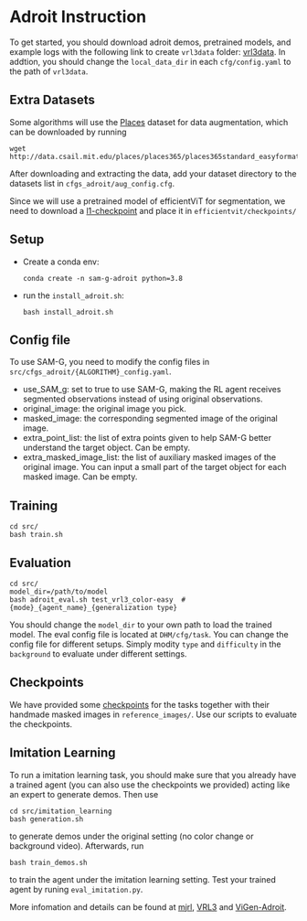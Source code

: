 # Adroit Instruction

To get started, you should download adroit demos, pretrained models, and example logs with the following link to create `vrl3data` folder: [vrl3data](https://drive.google.com/drive/folders/14rH_QyigJLDWsacQsrSNV7b0PjXOGWwD?usp=sharing). In addtion, you should change the `local_data_dir` in each `cfg/config.yaml` to the path of `vrl3data`.

## Extra Datasets
Some algorithms will use the [Places](http://places2.csail.mit.edu/download.html) dataset for data augmentation, which can be downloaded by running
```
wget http://data.csail.mit.edu/places/places365/places365standard_easyformat.tar
```
After downloading and extracting the data, add your dataset directory to the datasets list in `cfgs_adroit/aug_config.cfg`.

Since we will use a pretrained model of efficientViT for segmentation, we need to download a [l1-checkpoint](https://drive.google.com/file/d/1ji6NcDfZF8b2kkFn9DolnbaOGSqklECe/view) and place it in `efficientvit/checkpoints/`


## Setup
- Create a conda env:
    ```
    conda create -n sam-g-adroit python=3.8
    ```
- run the `install_adroit.sh`:
    ```
    bash install_adroit.sh
    ```

## Config file
To use SAM-G, you need to modify the config files in `src/cfgs_adroit/{ALGORITHM}_config.yaml`.

- use_SAM_g: set to true to use SAM-G, making the RL agent receives segmented observations instead of using original observations.
- original_image: the original image you pick.
- masked_image: the corresponding segmented image of the original image.
- extra_point_list: the list of extra points given to help SAM-G better understand the target object. Can be empty.
- extra_masked_image_list: the list of auxiliary masked images of the original image. You can input a small part of the target object for each masked image. Can be empty.


## Training
```
cd src/
bash train.sh
```


## Evaluation
```
cd src/
model_dir=/path/to/model
bash adroit_eval.sh test_vrl3_color-easy  #{mode}_{agent_name}_{generalization type}
```
You should change the `model_dir` to your own path to load the trained model. The eval config file is located at `DHM/cfg/task`. You can change the config file for different setups. Simply modity `type` and `difficulty` in the `background` to evaluate under different settings.

## Checkpoints
We have provided some [checkpoints](https://drive.google.com/drive/folders/1a3d5d8n6cl0fr54rq8T31D_UL4_ynv6v?usp=sharing) for the tasks together with their handmade masked images in `reference_images/`. Use our scripts to evaluate the checkpoints.


## Imitation Learning
To run a imitation learning task, you should make sure that you already have a trained agent (you can also use the checkpoints we provided) acting like an expert to generate demos. Then use
```
cd src/imitation_learning
bash generation.sh
```
to generate demos under the original setting (no color change or background video). Afterwards, run
```
bash train_demos.sh
```
to train the agent under the imitation learning setting. Test your trained agent by runing `eval_imitation.py`.


More infomation and details can be found at [mjrl](https://github.com/aravindr93/mjrl), [VRL3](https://github.com/microsoft/VRL3) and [ViGen-Adroit](https://github.com/gemcollector/RL-ViGen/tree/ViGen-adroit). 
